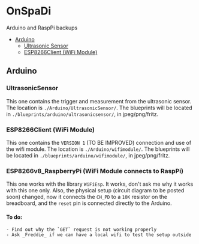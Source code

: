 # OnSpaDi
Arduino and RaspPi backups

- [Arduino](#arduino)
    - [Ultrasonic Sensor](#ultrasonicsensor)
    - [ESP8266Client (WiFi Module)](#esp8266client-wifi-module)

## Arduino
### UltrasonicSensor
This one contains the trigger and measurement from the ultrasonic sensor. The location is `./Arduino/UltrasonicSensor/`. The blueprints will be located in `./blueprints/arduino/ultrasonicsensor/`, in jpeg/png/fritz.

### ESP8266Client (WiFi Module)
This one contains the `VERSION 1` (TO BE IMPROVED) connection and use of the wifi module. The location is `./Arduino/wifimodule/`. The blueprints will be located in `./blueprints/arduino/wifimodule/`, in jpeg/png/fritz.

### ESP8266v8_RaspberryPi (WiFi Module connects to RaspPi)
This one works with the library `WiFiEsp`. It works, don't ask me why it works with this one only. Also, the physical setup (circuit diagram to be posted soon) changed, now it connects the `CH_PD` to a `10K` resistor on the breadboard, and the `reset` pin is connected directly to the Arduino.

#### To do:
    - Find out why the `GET` request is not working properly
    - Ask _Freddie_ if we can have a local wifi to test the setup outside  